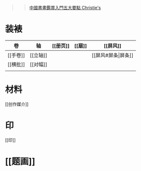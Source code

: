 >> [中國書畫鑑賞入門五大要點 Christie's](https://www.christies.com/features/5-things-to-know-about-chinese-paintings-10008-1.aspx?lid=3&sc_lang=zh)

# 装裱

| 卷       | 轴       | [[册页]] | [[扇]] | [[屏风]]            |
| -------- | -------- | -------- | ------ | ------------------- |
| [[手卷]] | [[立轴]] |          |        | [[屏风#屏条\|屏条]] |
| [[横批]] | [[对幅]] |          |        |                     |
|          |          |          |        |                     |

# 材料
[[创作媒介]]

# 印
[[印]]

# [[题画]]
